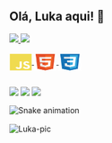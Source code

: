 ## Olá, Luka aqui! 🖖

<div align="rigth">
  <a href="https://github.com/DevLukaMorais">
  <img height="180em" src="https://github-readme-stats.vercel.app/api?username=DevLukaMorais&show_icons=true&theme=midnight-purple&include_all_commits=true&count_private=true_"/>
  <img height="180em" src="https://github-readme-stats.vercel.app/api/top-langs/?username=DevLukaMorais&layout=compact&langs_count=7&theme=midnight-purple"/>
</div>

<div style="display: inline_block"><br>
  <img align="center" alt="Luka-Js" height="30" width="40" src="https://raw.githubusercontent.com/devicons/devicon/master/icons/javascript/javascript-plain.svg">
  <img align="center" alt="Luka-HTML" height="30" width="40" src="https://raw.githubusercontent.com/devicons/devicon/master/icons/html5/html5-original.svg">
  <img align="center" alt="Luka-CSS" height="30" width="40" src="https://raw.githubusercontent.com/devicons/devicon/master/icons/css3/css3-original.svg">
</div>
  
  ##
 
<div> 
  <a href="https://www.instagram.com/mov.luka/" target="_blank"><img src="https://img.shields.io/badge/-Instagram-%23E4405F?style=for-the-badge&logo=instagram&logoColor=white" target="_blank"></a>
 	<a href="https://www.twitch.tv/oohluka" target="_blank"><img src="https://img.shields.io/badge/Twitch-9146FF?style=for-the-badge&logo=twitch&logoColor=white" target="_blank"></a>
  <a href = "mailto:imtsuykio@gmail.com"><img src="https://img.shields.io/badge/-Gmail-%23333?style=for-the-badge&logo=gmail&logoColor=white" target="_blank"></a>
 
  ![Snake animation](https://github.com/DevLukaMorais/DevLukaMorais/blob/output/github-contribution-grid-snake.svg)
 
</div>
  
<div>
<img align="center" alt="Luka-pic" height="150" style="border-radius:0px;" src="https://steamuserimages-a.akamaihd.net/ugc/502525855229089736/8836BB89A9EB5F0779963BFFE267E470106FD7BD/?imw=5000&imh=5000&ima=fit&impolicy=Letterbox&imcolor=%23000000&letterbox=false">
<div/>


<!---
DevLukaMorais/DevLukaMorais is a ✨ special ✨ repository because its `README.md` (this file) appears on your GitHub profile.
You can click the Preview link to take a look at your changes.
--->
